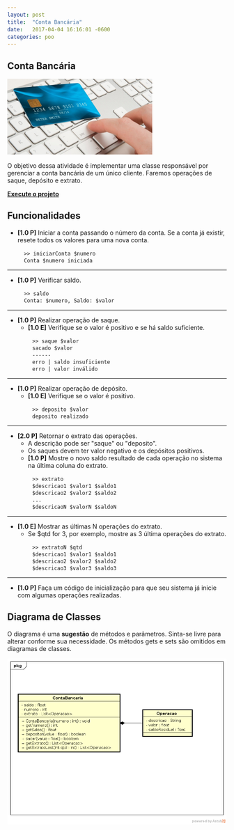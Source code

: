 ```yaml
---
layout: post
title:  "Conta Bancária"
date:   2017-04-04 16:16:01 -0600
categories: poo
---
```


## Conta Bancária
![](/assets/01_conta/figura.png)

O objetivo dessa atividade é implementar uma classe responsável por gerenciar a conta bancária de um único cliente. Faremos operações de saque, depósito e extrato.

[**Execute o projeto**](/assets/01_conta/code/pagina.html)

## Funcionalidades

- **[1.0 P]** Iniciar a conta passando o número da conta. Se a conta já existir, resete todos os valores para uma nova conta.

        >> iniciarConta $numero
        Conta $numero iniciada

---
- **[1.0 P]** Verificar saldo.

        >> saldo
        Conta: $numero, Saldo: $valor

---
- **[1.0 P]** Realizar operação de saque.
    - **[1.0 E]** Verifique se o valor é positivo e se há saldo suficiente.
```
        >> saque $valor
        sacado $valor
        ------
        erro | saldo insuficiente
        erro | valor inválido
```
---
- **[1.0 P]** Realizar operação de depósito.
    - **[1.0 E]** Verifique se o valor é positivo.
```
        >> deposito $valor
        deposito realizado
```
---
- **[2.0 P]** Retornar o extrato das operações.
    - A descrição pode ser "saque" ou "deposito".
    - Os saques devem ter valor negativo e os depósitos positivos.
    - **[1.0 P]** Mostre o novo saldo resultado de cada operação no sistema na última coluna do extrato.
```
        >> extrato
        $descricao1 $valor1 $saldo1
        $descricao2 $valor2 $saldo2
        ...
        $descricaoN $valorN $saldoN
```
---
- **[1.0 E]** Mostrar as últimas N operações do extrato.
    - Se $qtd for 3, por exemplo, mostre as 3 última operações do extrato.
```
        >> extratoN $qtd
        $descricao1 $valor1 $saldo1
        $descricao2 $valor2 $saldo2
        $descricao3 $valor3 $saldo3
```
----
- **[1.0 P]** Faça um código de inicialização para que seu sistema já inicie com algumas operações realizadas.


## Diagrama de Classes

O diagrama é uma **sugestão** de métodos e parâmetros. Sinta-se livre para alterar conforme sua necessidade. Os métodos gets e sets são omitidos em diagramas de classes.

![](/assets/01_conta/diagrama.png)
